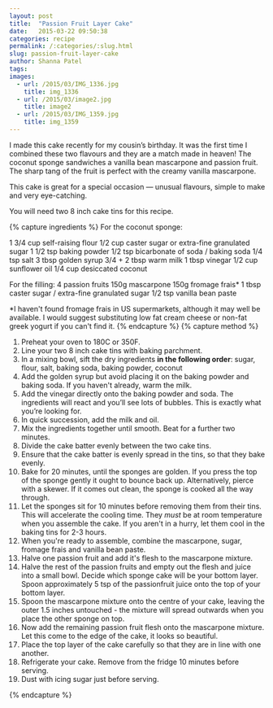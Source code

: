 ```yaml
---
layout: post
title:  "Passion Fruit Layer Cake"
date:   2015-03-22 09:50:38
categories: recipe
permalink: /:categories/:slug.html
slug: passion-fruit-layer-cake
author: Shanna Patel
tags: 
images: 
  - url: /2015/03/IMG_1336.jpg
    title: img_1336
  - url: /2015/03/image2.jpg
    title: image2
  - url: /2015/03/IMG_1359.jpg
    title: img_1359
---
```

<p>I made this cake recently for my cousin’s birthday. It was the first time I combined these two flavours and they are a match made in heaven! The coconut sponge sandwiches a vanilla bean mascarpone and passion fruit. The sharp tang of the fruit is perfect with the creamy vanilla mascarpone.</p>
<p>This cake is great for a special occasion — unusual flavours, simple to make and very eye-catching.</p>
<p>You will need two 8 inch cake tins for this recipe.</p>
{% capture ingredients %}
For the coconut sponge: 

1 3/4 cup self-raising flour
1/2 cup caster sugar or extra-fine granulated sugar
1 1/2 tsp baking powder 
1/2 tsp bicarbonate of soda / baking soda
1/4 tsp salt
3 tbsp golden syrup
3/4 + 2 tbsp warm milk 
1 tbsp vinegar
1/2 cup sunflower oil 
1/4 cup desiccated coconut

For the filling: 
4 passion fruits
150g mascarpone 
150g fromage frais*
1 tbsp caster sugar / extra-fine granulated sugar
1/2 tsp vanilla bean paste


*I haven't found fromage frais in US supermarkets, although it may well be available. I would suggest substituting low fat cream cheese or non-fat greek yogurt if you can't find it.
{% endcapture %}
{% capture method %}
<ol>
<li>Preheat your oven to 180C or 350F.</li>
<li>Line your two 8 inch cake tins with baking parchment.</li>
<li>In a mixing bowl, sift the dry ingredients <strong>in the following order</strong>: sugar, flour, salt, baking soda, baking powder, coconut</li>
<li>Add the golden syrup but avoid placing it on the baking powder and baking soda. If you haven't already, warm the milk.</li>
<li>Add the vinegar directly onto the baking powder and soda. The ingredients will react and you’ll see lots of bubbles. This is exactly what you’re looking for.</li>
<li>In quick succession, add the milk and oil.</li>
<li>Mix the ingredients together until smooth. Beat for a further two minutes.</li>
<li>Divide the cake batter evenly between the two cake tins.</li>
<li>Ensure that the cake batter is evenly spread in the tins, so that they bake evenly.</li>
<li>Bake for 20 minutes, until the sponges are golden. If you press the top of the sponge gently it ought to bounce back up. Alternatively, pierce with a skewer. If it comes out clean, the sponge is cooked all the way through.</li>
<li>Let the sponges sit for 10 minutes before removing them from their tins. This will accelerate the cooling time. They <em>must</em> be at room temperature when you assemble the cake. If you aren't in a hurry, let them cool in the baking tins for 2-3 hours.</li>
<li>When you're ready to assemble, combine the mascarpone, sugar, fromage frais and vanilla bean paste.</li>
<li>Halve one passion fruit and add it's flesh to the mascarpone mixture.</li>
<li>Halve the rest of the passion fruits and empty out the flesh and juice into a small bowl. Decide which sponge cake will be your bottom layer. Spoon approximately 5 tsp of the passionfruit juice onto the top of your bottom layer.</li>
<li>Spoon the mascarpone mixture onto the centre of your cake, leaving the outer 1.5 inches untouched - the mixture will spread outwards when you place the other sponge on top.</li>
<li>Now add the remaining passion fruit flesh onto the mascarpone mixture. Let this come to the edge of the cake, it looks so beautiful.</li>
<li>Place the top layer of the cake carefully so that they are in line with one another.</li>
<li>Refrigerate your cake. Remove from the fridge 10 minutes before serving.</li>
<li>Dust with icing sugar just before serving.</li>
</ol>
{% endcapture %}
